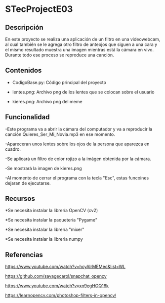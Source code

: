 # STecProjectE03
## Descripción
En este proyecto se realiza una aplicación de un filtro en una videowebcam, al cual también se le agrega otro filtro de anteojos que siguen a una cara y el mismo resultado muestra una imagen mientras está la cámara en vivo. Durante todo ese proceso se reproduce una canción.

## Contenidos
- CodigoBase.py: Código principal del proyecto

- lentes.png: Archivo png de los lentes que se colocan sobre el usuario

- kieres.png: Archivo png del meme


## Funcionalidad
-Este programa va a abrir la cámara del computador y va a reproducir la canción Quieres_Ser_Mi_Novia.mp3 en ese momento.

-Apareceran unos lentes sobre los ojos de la persona que aparezca en cuadro.

-Se aplicará un filtro de color rojizo a la imágen obtenida por la cámara.

-Se mostrará la imagen de kieres.png

-Al momento de cerrar el programa con la tecla "Esc", estas funcoines dejaran de ejecutarse.


## Recursos
*Se necesita instalar la librería OpenCV (cv2)

*Se necesita instalar la paquetería "Pygame"

*Se necesita instalar la librería "mixer"

*Se necesita instalar la libreria numpy

## Referencias
https://www.youtube.com/watch?v=hcyAlrMEMec&list=WL

https://github.com/savagecarol/snapchat_opencv

https://www.youtube.com/watch?v=xn9egHOQ16k

https://learnopencv.com/photoshop-filters-in-opencv/

